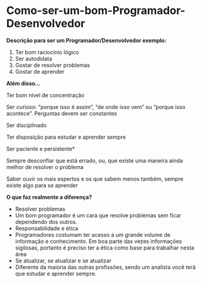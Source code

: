 # Como-ser-um-bom-Programador-Desenvolvedor
**Descrição para ser um Programador/Desenvolvedor exemplo:**
1. Ter bom raciocínio lógico
2. Ser autodidata
3. Gostar de resolver problemas
4. Gostar de aprender

**Além disso...**
    
   Ter bom nível de concentração
 
   Ser curioso: “porque isso é assim”, “de onde isso vem” ou “porque isso acontece”. Perguntas devem ser constantes
 
   Ser disciplinado

   Ter disposição para estudar e aprender sempre

   Ser paciente e persistente*

   Sempre desconfiar que está errado, ou, que existe uma maneira ainda melhor de resolver o problema

   Saber ouvir os mais espertos e os que sabem menos também, sempre existe algo para se aprender

**O que faz realmente a diferença?**
- Resolver problemas
- Um bom programador é um cara que resolve problemas sem ficar dependendo dos outros. 
- Responsabilidade e ética
- Programadores costumam ter acesso a um grande volume de informação e conhecimento. Em boa parte das vezes informações sigilosas, portanto é preciso ter a ética como   base para trabalhar nesta área
- Se atualizar, se atualizar e se atualizar
- Diferente da maioria das outras profissões, sendo um analista você terá que estudar e aprender sempre.
